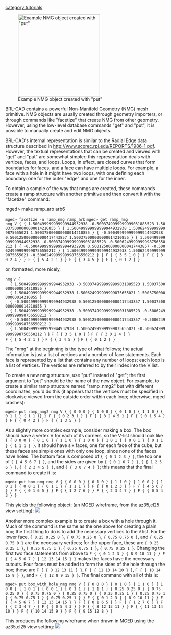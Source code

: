 [category:tutorials](category:tutorials.md)

<figure>
<img src="nmg-wiki-tutorial-screenshot.png" title="Example NMG object created with &quot;put&quot;" width="256" alt="Example NMG object created with &quot;put&quot;" /><figcaption aria-hidden="true">Example NMG object created with "put"</figcaption>
</figure>

BRL-CAD contains a powerful Non-Manifold Geometry (NMG) mesh primitive.
NMG objects are usually created through geometry importers, or through
commands like "facetize" that create NMG from other geometry. However,
using the low-level database commands "get" and "put", it is possible to
manually create and edit NMG objects.

BRL-CAD's internal representation is similar to the Radial Edge data
structure described in <http://www.scorec.rpi.edu/REPORTS/1986-1.pdf>.
However, the textual representations that can be created and viewed with
"get" and "put" are somewhat simpler; this representation deals with
vertices, faces, and loops. Loops, in effect, are closed curves that
form boundaries for faces, and a face can have multiple loops. For
example, a face with a hole in it might have two loops, with one
defining each boundary: one for the outer "edge" and one for the inner.

To obtain a sample of the way that nmgs are created, these commands
create a ramp structure with another primitive and then convert it with
the "facetize" command:


mged&gt; make ramp_arb arb6

`mged> facetize -n ramp_nmg ramp_arb`
`mged> get ramp_nmg`
`nmg V { { 1.500499999999999944932938 -0.5003749999999999031885523 1.500375000000000014210855 } { 1.500499999999999944932938 1.500624999999999875655021 1.500375000000000014210855 } { -0.500499999999999944932938 0.5001250000000000417443857 1.500375000000000014210855 } { 1.500499999999999944932938 -0.5003749999999999031885523 -0.5006249999999998756550212 } { -0.500499999999999944932938 0.5001250000000000417443857 -0.5006249999999998756550212 } { 1.500499999999999944932938 1.500624999999999875655021 -0.5006249999999998756550212 } } F { { 3 5 1 0 } } F { { 3 0 2 4 } } F { { 5 4 2 1 } } F { { 3 4 5 } } F { { 0 1 2 } }`

or, formatted, more nicely,

`nmg`
`V {`
`  { 1.500499999999999944932938 -0.5003749999999999031885523 1.500375000000000014210855 }`
`  { 1.500499999999999944932938 1.500624999999999875655021 1.500375000000000014210855 }`
`  { -0.500499999999999944932938 0.5001250000000000417443857 1.500375000000000014210855 }`
`  { 1.500499999999999944932938 -0.5003749999999999031885523 -0.5006249999999998756550212 }`
`  { -0.500499999999999944932938 0.5001250000000000417443857 -0.5006249999999998756550212 }`
`  { 1.500499999999999944932938 1.500624999999999875655021 -0.5006249999999998756550212 }`
`}`
`F { { 3 5 1 0 } }`
`F { { 3 0 2 4 } }`
`F { { 5 4 2 1 } }`
`F { { 3 4 5 } }`
`F { { 0 1 2 } }`

The "nmg" at the beginning is the type of what follows; the actual
information is just a list of vertices and a number of face statements.
Each face is represented by a list that contains any number of loops;
each loop is a list of vertices. The vertices are referred to by their
index into the V list.

To create a new nmg structure, use "put" instead of "get"; the first
argument to "put" should be the name of the new object. For example, to
create a similar ramp structure named "ramp_nmg2" but with different
coordinates, you'd do this (it appears that the vertices must be
specified in clockwise viewed from the outside order within each loop;
otherwise, mged crashes):

`mged> put ramp_nmg2 nmg V { { 0 0 0 } { 1 0 0 } { 0 1 0 } { 1 1 0 } { 0 1 1 } { 1 1 1} } F { { 0 2 3 1 } } F { { 3 2 4 5 } } F { { 0 1 5 4 } } F { { 0 4 2 } } F { { 1 3 5 } }`

As a slightly more complex example, consider making a box. The box
should have a vertex V for each of its corners, so the V-list should
look like
`{ { 0 0 0 } { 0 1 0 } { 1 1 0 } { 1 0 0 } { 1 0 1 } { 0 0 1 } { 0 1 1 } { 1 1 1 } }`.
It should have six faces, one for each face of the cube, but these faces
are simple ones with only one loop, since none of the faces have holes.
The bottom face is composed of `{ { 0 1 2 3 } }`, the top one of
`{ { 4 5 6 7 } }`, and the sides are given by `{ { 0 1 6 7 } }`,
`{ { 1 2 5 6 } }`, `{ { 2 3 4 5 } }`, and `{ { 3 0 7 4 } }`; this means
that the final command to create it is:

`mged> put box_nmg nmg V { { 0 0 0 } { 0 1 0 } { 1 1 0 } { 1 0 0 } { 1 0 1 } { 0 0 1 } { 0 1 1 } { 1 1 1 } } F { { 0 1 2 3 } } F { { 4 5 6 7 } } F { { 0 1 6 5 } } F { { 1 2 7 6 } } F { { 2 3 4 7 } } F { { 0 5 4 3 } }`

This yields the following object: (an MGED wireframe, from the az35,el25
view setting):
![](nmg-wiki-tutorial-box-mged-screenshot.png)

Another more complex example is to create a box with a hole through it.
Much of the command is the same as the one above for creating a plain
box; the first thing to do is to add the necessary vertices to the `V`
list. For the lower face, `{ 0.25 0.25 0 }`, `{ 0.75 0.25 0 }`,
`{ 0.75 0.75 0 }`, and `{ 0.25 0.75 0 }` are the necessary vertices; for
the upper face, these are `{ 0.25 0.25 1 }`, `{ 0.25 0.75 1 }`,
`{ 0.75 0.75 1 }`, `{ 0.75 0.25 1 }`. Changing the first two face
statements from above to
`F { { 0 1 2 3 } { 8 9 10 11 } } F { { 4 5 6 7 } { 12 13 14 15 } }`
makes the faces have the necessary cutouts. Four faces must be added to
form the sides of the hole through the box; these are
`F { { 8 12 13 11 } }`, `F { { 11 13 14 10 } }`, `F { { 10 14 15 9 } }`,
and `F { { 12 8 9 15 } }`. The final command with all of this is:

`mged> put box_with_hole_nmg nmg V { { 0 0 0 } { 0 1 0 } { 1 1 0 } { 1 0 0 } { 1 0 1 } { 0 0 1 } { 0 1 1 } { 1 1 1 } { 0.25 0.25 0 } { 0.75 0.25 0 } { 0.75 0.75 0 } { 0.25 0.75 0 } { 0.25 0.25 1 } { 0.25 0.75 1 } { 0.75 0.75 1 } { 0.75 0.25 1 } } F { { 0 1 2 3 } { 8 9 10 11 } } F { { 4 5 6 7 } { 12 13 14 15 } } F { { 0 1 6 5 } } F { { 1 2 7 6 } } F { { 2 3 4 7 } } F { { 0 5 4 3 } } F { { 8 12 13 11 } } F { { 11 13 14 10 } } F { { 10 14 15 9 } } F { { 9 15 12 8 } }`

This produces the following wireframe when drawn in MGED using the
az35,el25 view setting:
![](nmg-wiki-tutorial-box-with-hole-mged-screenshot.png)
